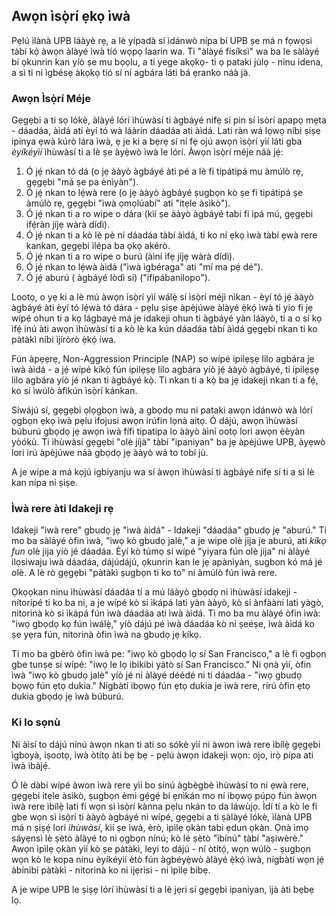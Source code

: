 ## Awọn ìsọ̀rí ẹkọ ìwà

Pẹlú ìlànà UPB láàyè rẹ, a lè yípadà sí ìdánwò nípa bí UPB ṣe má n fọwọsi tàbí kọ́ àwọn àlàyé ìwà tíó wọpọ laarin wa. Ti "àlàyé físíksì" wa ba le sàlàyé bí ọkunrin kan yíò ṣe mu bọọlu, a ti yege akọkọ- ti ọ pataki jùlọ - ninu idena, a sì ti ni ìgbésẹ àkọkọ tíó sí ní agbára láti bá ẹranko náà jà.

### Awọn Ìsọ̀rí Méje

Gẹgẹbi a ti sọ lókè, àlàyé lórí ìhùwàsí ti àgbáyé nifẹ sí pin sí ìsòrí apapọ mẹta - dáadáa, àìdá ati èyí tó wà láàrin dáadáa ati àìdá. Lati ràn wá lọwọ níbi ṣiṣe ipinya ẹwà kúrò lára ìwà, ẹ je ki a bẹrẹ sí ní fẹ ojú awọn ìsọ̀rí yìí láti gba *èyíkéyìí* ìhùwàsí ti a lè ṣe àyẹ̀wò ìwà le lórí. Àwọn ìsọ̀rí méje náà jẹ́:

1. Ó jẹ́ nkan tó dá (o jẹ ààyò àgbáyé àti pé a lè fi tipátipá mu àmúlò rẹ, gẹgẹbi "má ṣe pa ènìyàn").
2. Ó jẹ́ nkan to lẹ́wà rere (o jẹ ààyò àgbáyé ṣugbọn kò ṣe fi tipátipá ṣe àmúlò rẹ, gẹgẹbi "ìwà ọmọlúabí" ati "itẹle àsìkò").
3. Ó jẹ́ nkan ti a ro wipe o dára (kìí ṣe ààyò àgbáyé tabi fi ipá mú, gẹgẹbi ifẹ́ràn jíjẹ wàrà dídì).
4. Ó jẹ́ nkan ti a kò lè pè ní dáadáa tàbí àìdá, ti ko ní ẹkọ ìwà tàbí ẹwà rere kankan, gẹgẹbi ìlépa ba ọkọ akérò.
5. Ó jẹ́ nkan ti a ro wipe o burú (àìní ìfẹ jíjẹ wàrà dídì).
6. Ó jẹ́ nkan to lẹ́wà àìdá ("ìwà ìgbéraga" ati "mí ma pẹ́ dé").
7. Ó jẹ́ aburú ( àgbáyé lòdì sí) ("ifipábanilopo").

Lootọ, o yẹ ki a lè mú àwọn ìsọ̀rí yìí wálẹ̀ sí ìsọ̀rí méjì nìkan - èyí tó jẹ́ ààyò àgbáyé àti èyí tó lẹ́wà tó dára - pẹlu ṣiṣe àpèjúwe àlàyé ẹ̀kọ́ ìwà ti yio fi jẹ wípé ohun ti a kọ lágbayé má je idakeji ohun ti àgbáyé yàn láàyò, ti a o sí kọ ìfẹ́ inú àti awọn ìhùwàsí ti a kò lè ka kún dáadáa tàbí àìdá gẹgẹbi nkan ti ko pàtàkì níbi ìjíròrò ẹ̀kọ́ iwa.

Fún àpẹẹrẹ, Non-Aggression Principle (NAP) so wípé ipilẹṣẹ lilo agbára je ìwà àìdá - a jẹ́ wípé kíkọ̀ fún ipilẹṣẹ lilo agbára yíò jẹ́ ààyò àgbáyé, ti ipilẹṣẹ lilo agbára yíò jé nkan ti àgbáyé kọ̀. Ti nkan ti a kọ̀ ba jẹ idakeji nkan ti a fẹ́, ko sí ìwúlò àfikún ìsọ̀rí kánkan.

Síwájú sí, gẹgẹbi ọlọgbọn ìwà, a gbọdọ mu ni pataki awọn ìdánwò wà lórí ọgbọn ẹkọ ìwà pẹlu ifojusi awọn irúfin lọnà aitọ. Ó dájú, awọn ìhùwàsí búburú gbọdọ jẹ awọn ìwà fífi tipatipa lo ààyò àìní ootọ lori awọn èèyàn yòókù. Ti ìhùwàsí gẹgẹbi "olè jíjà" tàbí "ipaniyan" ba jẹ àpèjúwe UPB, àyẹwò lori irú àpèjúwe náà gbọdọ jẹ ààyò wá to tobí jù.

A je wipe a má kọjú igbiyanju wa sí àwọn ìhùwàsí ti àgbáyé nifẹ sí ti a sì lè kan nípa ni ṣiṣe.

### Ìwà rere àti Idakeji rẹ

Idakeji "ìwà rere" gbudọ jẹ "ìwà àìdá" - Idakeji "dáadáa" gbudọ jẹ "aburú." Ti mo ba sàlàyé òfin ìwà, "iwọ kò gbudọ jalè," a je wipe olè jija je aburú, ati *kíkọ fun* olè jija yíò jé dáadáa. Èyí kò túmọ sí wípé "yiyara fún olè jija" ni àlàyé ilọsiwaju ìwà dáadáa, dájúdájú, ọkunrin kan le jẹ apànìyàn, sugbon kó má jé olè. A lè rò gẹgẹbi "pàtàkì ṣugbọn ti ko to" ni àmúlò fún ìwà rere.

Ọkọọkan ninu ìhùwàsí dáadáa tí a mú láàyò gbọdọ ni ìhùwàsí idakeji - nítorípé ti ko ba ni, a je wípé kò sí ìkápá lati yàn ààyò, kò sí ànfààní lati yàgò, nitorinà kò si ìkápá fún ìwà dáadáa ati ìwà àìdá. Ti mo ba mu àlàyé òfin ìwà: "iwọ gbọdọ kọ fún ìwálẹ̀," yíò dájú pé ìwà dáadáa kò ní ṣeéṣe, ìwà àìdá ko ṣe yẹra fún, nitorinà òfin ìwà na gbudọ jẹ kíkọ.

Ti mo ba gbèrò òfin ìwà pe: "iwọ kò gbọdọ lọ sí San Francisco," a lè fi ọgbọn gbe tunṣe sí wípé: "iwọ le lọ ibikibi yàtò sí San Francisco." Ni ọnà yìí, òfin ìwà "iwọ kò gbudọ jalè" yíò jé ni àlàyé déédé ni ti dáadáa - "iwọ gbudọ bọwọ fún ẹtọ dukia." Nígbàtí ibọwọ fún ẹtọ dukia je ìwà rere, rírú òfin ẹtọ dukia gbọdọ jẹ ìwà búburú.

### Ki lo sọnù

Ni àìsí to dájú nínú àwọn nkan ti ati so sókè yìí ni àwon ìwà rere ìbílẹ̀ gẹgẹbi ìgboyà, iṣootọ, ìwà òtítọ àti bẹ bẹ - pẹlú àwọn idakeji wọn: ojo, irọ̀ pípa ati ìwà ìbàjẹ́.

Ó lè dàbí wípé àwon ìwà rere yìí bo sínú àgbègbè ìhùwàsí to ni ẹwà rere, gẹgẹbi itẹle àsìkò, ṣugbọn èmi gẹ́gẹ́ bí ẹnìkán mo ní ibọwọ púpọ fún àwọn ìwà rere ìbílẹ̀ lati fí wọn sì ìsọ̀rí kànna pẹlu nkán to da láwùjọ. Ìdí tí a kò le fi gbe wọn sì ìsọ̀rí ti ààyò àgbáyé ni wípé, gẹgẹbi a ti ṣàlàyé lókè, ìlànà UPB má n ṣiṣẹ́ lori *ìhùwàsí*, kìí ṣe ìwà, èrò, ìpìlẹ ọkàn tabi ẹdun ọkàn. Ọnà ìmọ sáyẹnsì lè ṣètò àlàyé to ni ọgbọn nínú; kò lé ṣètò "ìbínú" tàbí "aṣiwèrè." Awọn ìpìlẹ ọkàn yìí kò ṣe pàtàkì, leyi to dájú - ní òtítọ́, wọn wúlò - ṣugbọn wọn kò le kopa ninu èyíkéyìí ètò fún àgbéyẹ̀wò àlàyé ẹ̀kọ́ ìwà, nígbàtí wọn jẹ́ àbínibí pàtàkì - nitorinà ko ni ijẹrisi - ni ìpìlẹ bíbẹ.

A je wipe UPB le ṣiṣẹ lórí ìhùwàsí ti a lè jẹri sí gẹgẹbi ipaniyan, ìjà àti bẹbẹ lọ.